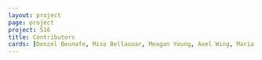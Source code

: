 ```yaml
---
layout: project
page: project
project: S16
title: Contributors
cards: [Denzel Beunafe, Miso Bellaouar, Meagan Young, Axel Wing, Maria Neblett, Wil Gilmore]
---
```

